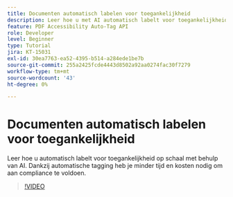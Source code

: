 ```yaml
---
title: Documenten automatisch labelen voor toegankelijkheid
description: Leer hoe u met AI automatisch labelt voor toegankelijkheid op schaal
feature: PDF Accessibility Auto-Tag API
role: Developer
level: Beginner
type: Tutorial
jira: KT-15031
exl-id: 30ea7763-ea52-4395-b514-a284ede1be7b
source-git-commit: 255a2425fcde4443d8502a92aa0274fac30f7279
workflow-type: tm+mt
source-wordcount: '43'
ht-degree: 0%

---
```


# Documenten automatisch labelen voor toegankelijkheid

Leer hoe u automatisch labelt voor toegankelijkheid op schaal met behulp van AI. Dankzij automatische tagging heb je minder tijd en kosten nodig om aan compliance te voldoen.

>[!VIDEO](https://video.tv.adobe.com/v/3428310?hidetitle=true)
